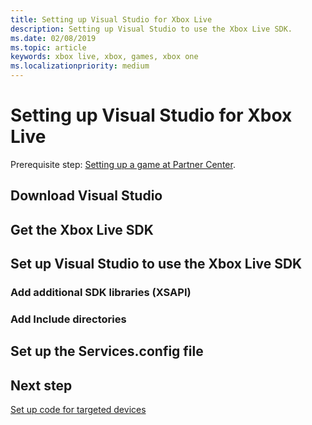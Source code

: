 ```yaml
---
title: Setting up Visual Studio for Xbox Live
description: Setting up Visual Studio to use the Xbox Live SDK.
ms.date: 02/08/2019
ms.topic: article
keywords: xbox live, xbox, games, xbox one
ms.localizationpriority: medium
---
```

# Setting up Visual Studio for Xbox Live

Prerequisite step: [Setting up a game at Partner Center](../setup-partner-center.md).


<!--===================================================-->
## Download Visual Studio



<!--===================================================-->
## Get the Xbox Live SDK



<!--===================================================-->
## Set up Visual Studio to use the Xbox Live SDK


### Add additional SDK libraries (XSAPI)


### Add Include directories



<!--===================================================-->
## Set up the Services.config file



<!--===================================================-->
## Next step

[Set up code for targeted devices](../setup-targets.md)
